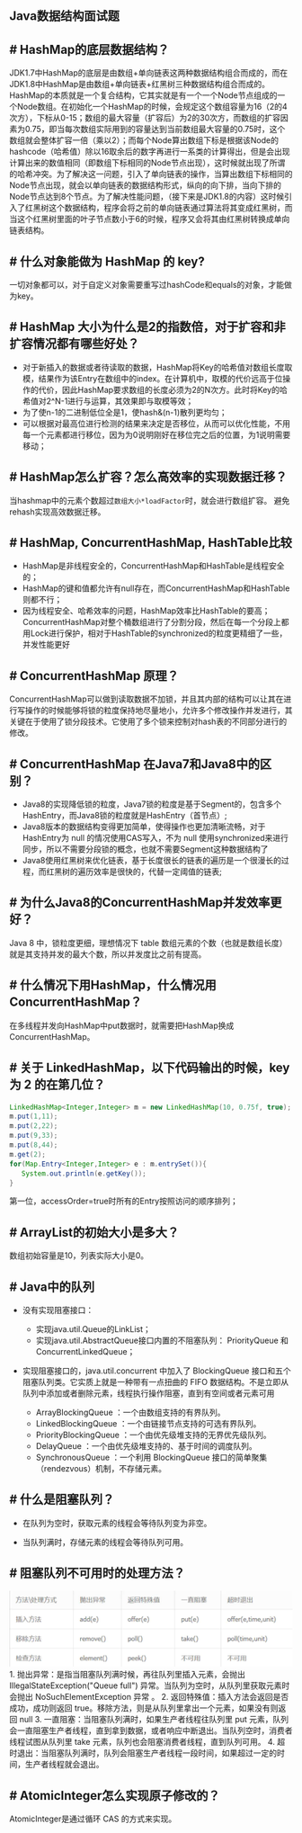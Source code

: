## Java数据结构面试题

## \# HashMap的底层数据结构？
JDK1.7中HashMap的底层是由数组+单向链表这两种数据结构组合而成的，而在JDK1.8中HashMap是由数组+单向链表+红黑树三种数据结构组合而成的。
HashMap的本质就是一个复合结构，它其实就是有一个一个Node节点组成的一个Node数组。在初始化一个HashMap的时候，会规定这个数组容量为16（2的4次方），下标从0-15；数组的最大容量（扩容后）为2的30次方，而数组的扩容因素为0.75，即当每次数组实际用到的容量达到当前数组最大容量的0.75时，这个数组就会整体扩容一倍（乘以2）；而每个Node算出数组下标是根据该Node的hashcode（哈希值）除以16取余后的数字再进行一系类的计算得出，但是会出现计算出来的数值相同（即数组下标相同的Node节点出现），这时候就出现了所谓的哈希冲突。为了解决这一问题，引入了单向链表的操作，当算出数组下标相同的Node节点出现，就会以单向链表的数据结构形式，纵向的向下排，当向下排的Node节点达到8个节点。为了解决性能问题，（接下来是JDK1.8的内容）这时候引入了红黑树这个数据结构，程序会将之前的单向链表通过算法将其变成红黑树，而当这个红黑树里面的叶子节点数小于6的时候，程序又会将其由红黑树转换成单向链表结构。

## \# 什么对象能做为 HashMap 的 key?
一切对象都可以，对于自定义对象需要重写过hashCode和equals的对象，才能做为key。

## \# HashMap 大小为什么是2的指数倍，对于扩容和非扩容情况都有哪些好处？
- 对于新插入的数据或者待读取的数据，HashMap将Key的哈希值对数组长度取模，结果作为该Entry在数组中的index。在计算机中，取模的代价远高于位操作的代价，因此HashMap要求数组的长度必须为2的N次方。此时将Key的哈希值对2^N-1进行与运算，其效果即与取模等效；
- 为了使n-1的二进制低位全是1，使hash&(n-1)散列更均匀；
- 可以根据对最高位进行检测的结果来决定是否移位，从而可以优化性能，不用每一个元素都进行移位，因为为0说明刚好在移位完之后的位置，为1说明需要移动；

## \# HashMap怎么扩容？怎么高效率的实现数据迁移？
当hashmap中的元素个数超过`数组大小*loadFactor`时，就会进行数组扩容。
避免rehash实现高效数据迁移。

## \# HashMap, ConcurrentHashMap, HashTable比较
- HashMap是非线程安全的，ConcurrentHashMap和HashTable是线程安全的；
- HashMap的键和值都允许有null存在，而ConcurrentHashMap和HashTable则都不行；
- 因为线程安全、哈希效率的问题，HashMap效率比HashTable的要高；ConcurrentHashMap对整个桶数组进行了分割分段，然后在每一个分段上都用Lock进行保护，相对于HashTable的synchronized的粒度更精细了一些，并发性能更好

## \# ConcurrentHashMap 原理？
ConcurrentHashMap可以做到读取数据不加锁，并且其内部的结构可以让其在进行写操作的时候能够将锁的粒度保持地尽量地小，允许多个修改操作并发进行，其关键在于使用了锁分段技术。它使用了多个锁来控制对hash表的不同部分进行的修改。

## \# ConcurrentHashMap 在Java7和Java8中的区别？
- Java8的实现降低锁的粒度，Java7锁的粒度是基于Segment的，包含多个HashEntry，而Java8锁的粒度就是HashEntry（首节点）;
- Java8版本的数据结构变得更加简单，使得操作也更加清晰流畅，对于HashEntry为 null 的情况使用CAS写入，不为 null 使用synchronized来进行同步，所以不需要分段锁的概念，也就不需要Segment这种数据结构了
- Java8使用红黑树来优化链表，基于长度很长的链表的遍历是一个很漫长的过程，而红黑树的遍历效率是很快的，代替一定阈值的链表;

## \# 为什么Java8的ConcurrentHashMap并发效率更好？
Java 8 中，锁粒度更细，理想情况下 table 数组元素的个数（也就是数组长度）就是其支持并发的最大个数，所以并发度比之前有提高。

## \# 什么情况下用HashMap，什么情况用ConcurrentHashMap？
在多线程并发向HashMap中put数据时，就需要把HashMap换成ConcurrentHashMap。

## \# 关于 LinkedHashMap，以下代码输出的时候，key 为 2 的在第几位？
```java
LinkedHashMap<Integer,Integer> m = new LinkedHashMap(10, 0.75f, true);
m.put(1,11);
m.put(2,22);
m.put(9,33);
m.put(8,44);
m.get(2);
for(Map.Entry<Integer,Integer> e : m.entrySet()){
   System.out.println(e.getKey());
}
```
第一位，accessOrder=true时所有的Entry按照访问的顺序排列；

## \# ArrayList的初始大小是多大？
数组初始容量是10，列表实际大小是0。

## \# Java中的队列
- 没有实现阻塞接口：
  - 实现java.util.Queue的LinkList；
  - 实现java.util.AbstractQueue接口内置的不阻塞队列： PriorityQueue 和 ConcurrentLinkedQueue；

- 实现阻塞接口的，java.util.concurrent 中加入了 BlockingQueue 接口和五个阻塞队列类。它实质上就是一种带有一点扭曲的 FIFO 数据结构。不是立即从队列中添加或者删除元素，线程执行操作阻塞，直到有空间或者元素可用
  - ArrayBlockingQueue ：一个由数组支持的有界队列。
  - LinkedBlockingQueue ：一个由链接节点支持的可选有界队列。
  - PriorityBlockingQueue ：一个由优先级堆支持的无界优先级队列。
  - DelayQueue ：一个由优先级堆支持的、基于时间的调度队列。
  - SynchronousQueue ：一个利用 BlockingQueue 接口的简单聚集（rendezvous）机制，不存储元素。

## \# 什么是阻塞队列？
- 在队列为空时，获取元素的线程会等待队列变为非空。

- 当队列满时，存储元素的线程会等待队列可用。

## \# 阻塞队列不可用时的处理方法？
<img src="../assets/block_queue_functions.png" alt="block_queue_functions" style="zoom:50%;" />
1. 抛出异常：是指当阻塞队列满时候，再往队列里插入元素，会抛出 IllegalStateException("Queue full") 异常。当队列为空时，从队列里获取元素时会抛出 NoSuchElementException 异常 。
2. 返回特殊值：插入方法会返回是否成功，成功则返回 true。移除方法，则是从队列里拿出一个元素，如果没有则返回 null
3. 一直阻塞：当阻塞队列满时，如果生产者线程往队列里 put 元素，队列会一直阻塞生产者线程，直到拿到数据，或者响应中断退出。当队列空时，消费者线程试图从队列里 take 元素，队列也会阻塞消费者线程，直到队列可用。
4. 超时退出：当阻塞队列满时，队列会阻塞生产者线程一段时间，如果超过一定的时间，生产者线程就会退出。

## \# AtomicInteger怎么实现原子修改的？
AtomicInteger是通过循环 CAS 的方式来实现。